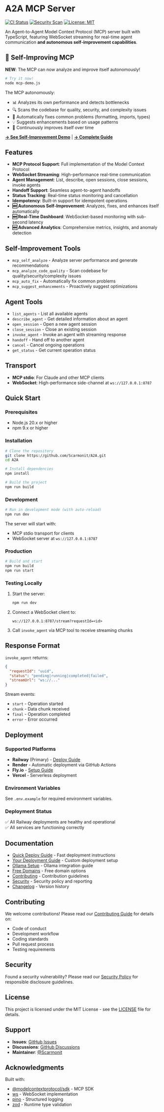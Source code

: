 # A2A MCP Server

[![CI Status](https://github.com/Scarmonit/A2A/actions/workflows/ci.yml/badge.svg)](https://github.com/Scarmonit/A2A/actions/workflows/ci.yml)
[![Security Scan](https://github.com/Scarmonit/A2A/actions/workflows/security.yml/badge.svg)](https://github.com/Scarmonit/A2A/actions/workflows/security.yml)
[![License: MIT](https://img.shields.io/badge/License-MIT-yellow.svg)](https://opensource.org/licenses/MIT)

An Agent-to-Agent Model Context Protocol (MCP) server built with TypeScript, featuring WebSocket streaming for real-time agent communication **and autonomous self-improvement capabilities**.

## 🤖 Self-Improving MCP

**NEW**: The MCP can now analyze and improve itself autonomously!

```bash
# Try it now!
node mcp-demo.js
```

The MCP autonomously:
- 📊 Analyzes its own performance and detects bottlenecks
- 🔍 Scans the codebase for quality, security, and complexity issues
- 🔧 Automatically fixes common problems (formatting, imports, types)
- 💡 Suggests enhancements based on usage patterns
- 🔄 Continuously improves itself over time

**[→ See Self-Improvement Demo](./MCP_DEMO_GUIDE.md)** | **[→ Complete Guide](./SELF_IMPROVEMENT_GUIDE.md)**

## Features

- **MCP Protocol Support**: Full implementation of the Model Context Protocol
- **WebSocket Streaming**: High-performance real-time communication
- **Agent Management**: List, describe, open sessions, close sessions, invoke agents
- **Handoff Support**: Seamless agent-to-agent handoffs
- **Status Tracking**: Real-time status monitoring and cancellation
- **Idempotency**: Built-in support for idempotent operations
- **🆕 Autonomous Self-Improvement**: Analyzes, fixes, and enhances itself automatically
- **🆕 Real-Time Dashboard**: WebSocket-based monitoring with sub-second latency
- **🆕 Advanced Analytics**: Comprehensive metrics, insights, and anomaly detection

## Self-Improvement Tools

- `mcp_self_analyze` - Analyze server performance and generate recommendations
- `mcp_analyze_code_quality` - Scan codebase for quality/security/complexity issues
- `mcp_auto_fix` - Automatically fix common problems
- `mcp_suggest_enhancements` - Proactively suggest optimizations

## Agent Tools

- `list_agents` - List all available agents
- `describe_agent` - Get detailed information about an agent
- `open_session` - Open a new agent session
- `close_session` - Close an existing session
- `invoke_agent` - Invoke an agent with streaming response
- `handoff` - Hand off to another agent
- `cancel` - Cancel ongoing operations
- `get_status` - Get current operation status

## Transport

- **MCP stdio**: For Claude and other MCP clients
- **WebSocket**: High-performance side-channel at `ws://127.0.0.1:8787`

## Quick Start

### Prerequisites

- Node.js 20.x or higher
- npm 9.x or higher

### Installation

```bash
# Clone the repository
git clone https://github.com/Scarmonit/A2A.git
cd A2A

# Install dependencies
npm install

# Build the project
npm run build
```

### Development

```bash
# Run in development mode (with auto-reload)
npm run dev
```

The server will start with:
- MCP stdio transport for clients
- WebSocket server at `ws://127.0.0.1:8787`

### Production

```bash
# Build and start
npm run build
npm run start
```

### Testing Locally

1. Start the server:
   ```bash
   npm run dev
   ```

2. Connect a WebSocket client to:
   ```
   ws://127.0.0.1:8787/stream?requestId=<id>
   ```

3. Call `invoke_agent` via MCP tool to receive streaming chunks

## Response Format

`invoke_agent` returns:
```json
{
  "requestId": "uuid",
  "status": "pending|running|completed|failed",
  "streamUrl": "ws://..."
}
```

Stream events:
- `start` - Operation started
- `chunk` - Data chunk received
- `final` - Operation completed
- `error` - Error occurred

## Deployment

### Supported Platforms

- **Railway** (Primary) - [Deploy Guide](./YOUR_DEPLOYMENT.md)
- **Render** - Automatic deployment via GitHub Actions
- **Fly.io** - [Setup Guide](./QUICK_DEPLOY.md)
- **Vercel** - Serverless deployment

### Environment Variables

See `.env.example` for required environment variables.

### Deployment Status

✅ All Railway deployments are healthy and operational  
✅ All services are functioning correctly

## Documentation

- [Quick Deploy Guide](./QUICK_DEPLOY.md) - Fast deployment instructions
- [Your Deployment Guide](./YOUR_DEPLOYMENT.md) - Custom deployment setup
- [Ollama Setup](./OLLAMA_SETUP.md) - Ollama integration guide
- [Free Domains](./FREE_DOMAINS.md) - Free domain options
- [Contributing](./CONTRIBUTING.md) - Contribution guidelines
- [Security](./SECURITY.md) - Security policy and reporting
- [Changelog](./CHANGELOG.md) - Version history

## Contributing

We welcome contributions! Please read our [Contributing Guide](./CONTRIBUTING.md) for details on:
- Code of conduct
- Development workflow
- Coding standards
- Pull request process
- Testing requirements

## Security

Found a security vulnerability? Please read our [Security Policy](./SECURITY.md) for responsible disclosure guidelines.

## License

This project is licensed under the MIT License - see the [LICENSE](./LICENSE) file for details.

## Support

- **Issues**: [GitHub Issues](https://github.com/Scarmonit/A2A/issues)
- **Discussions**: [GitHub Discussions](https://github.com/Scarmonit/A2A/discussions)
- **Maintainer**: [@Scarmonit](https://github.com/Scarmonit)

## Acknowledgments

Built with:
- [@modelcontextprotocol/sdk](https://github.com/modelcontextprotocol/sdk) - MCP SDK
- [ws](https://github.com/websockets/ws) - WebSocket implementation
- [pino](https://github.com/pinojs/pino) - Structured logging
- [zod](https://github.com/colinhacks/zod) - Runtime type validation
